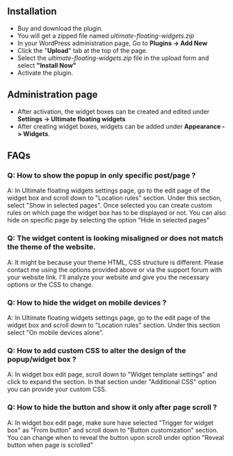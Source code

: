 ## Installation

- Buy and download the plugin.
- You will get a zipped file named _ultimate-floating-widgets.zip_
- In your WordPress administration page, Go to **Plugins -> Add New**
- Click the "**Upload**" tab at the top of the page.
- Select the _ultimate-floating-widgets.zip_ file in the upload form and select **"Install Now"**
- Activate the plugin.

## Administration page

- After activation, the widget boxes can be created and edited under **Settings -> Ultimate floating widgets**
- After creating widget boxes, widgets can be added under **Appearance -> Widgets**.

## FAQs

### Q: How to show the popup in only specific post/page ?

A: In Ultimate floating widgets settings page, go to the edit page of the widget box and scroll down to "Location rules" section. Under this section, select "Show in selected pages". Once selected you can create custom rules on which page the widget box has to be displayed or not. You can also hide on specific page by selecting the option "Hide in selected pages"

### Q: The widget content is looking misaligned or does not match the theme of the website.

A: It might be because your theme HTML, CSS structure is different. Please contact me using the options provided above or via the support forum with your website link. I'll analyze your website and give you the necessary options or the CSS to change.

### Q: How to hide the widget on mobile devices ?

A: In Ultimate floating widgets settings page, go to the edit page of the widget box and scroll down to "Location rules" section. Under this section select "On mobile devices alone".

### Q: How to add custom CSS to alter the design of the popup/widget box ?

A: In widget box edit page, scroll down to "Widget template settings" and click to expand the section. In that section under "Additional CSS" option you can provide your custom CSS.

### Q: How to hide the button and show it only after page scroll ?

A: In widget box edit page, make sure have selected "Trigger for widget box" as "From button" and scroll down to "Button customization" section. You can change when to reveal the button upon scroll under option "Reveal button when page is scrolled"